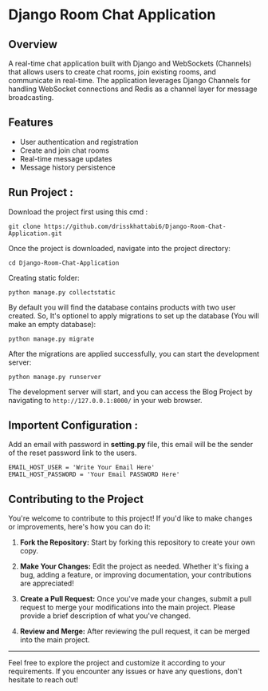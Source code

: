 # Django Room Chat Application

## Overview
A real-time chat application built with Django and WebSockets (Channels) that allows users to create chat rooms, join existing rooms, and communicate in real-time. The application leverages Django Channels for handling WebSocket connections and Redis as a channel layer for message broadcasting.

## Features
- User authentication and registration
- Create and join chat rooms
- Real-time message updates
- Message history persistence

## Run Project : 

Download the project first using this cmd :

```
git clone https://github.com/drisskhattabi6/Django-Room-Chat-Application.git
```

Once the project is downloaded, navigate into the project directory:

```
cd Django-Room-Chat-Application
```

Creating static folder:

```
python manage.py collectstatic
```

By default you will find the database contains products with two user created.
So, It's optionel to apply migrations to set up the database (You will make an empty database):

```
python manage.py migrate
```

After the migrations are applied successfully, you can start the development server:

```
python manage.py runserver
```

The development server will start, and you can access the Blog Project by navigating to `http://127.0.0.1:8000/` in your web browser.

## Importent Configuration : 

Add an email with password in **setting.py** file, this email will be the sender of the reset password link to the users.

```
EMAIL_HOST_USER = 'Write Your Email Here'
EMAIL_HOST_PASSWORD = 'Your Email PASSWORD Here'
```

## Contributing to the Project

You're welcome to contribute to this project! If you'd like to make changes or improvements, here's how you can do it:

1. **Fork the Repository:** Start by forking this repository to create your own copy.

2. **Make Your Changes:** Edit the project as needed. Whether it's fixing a bug, adding a feature, or improving documentation, your contributions are appreciated!

3. **Create a Pull Request:** Once you've made your changes, submit a pull request to merge your modifications into the main project. Please provide a brief description of what you've changed.

4. **Review and Merge:** After reviewing the pull request, it can be merged into the main project.

----

Feel free to explore the project and customize it according to your requirements. If you encounter any issues or have any questions, don't hesitate to reach out!
